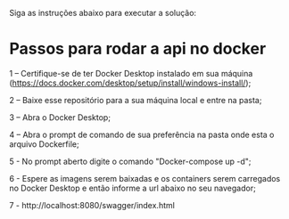 Siga as instruções abaixo para executar a solução:

<h1>Passos para rodar a api no docker</h1>  

1 – Certifique-se de ter Docker Desktop instalado em sua máquina (https://docs.docker.com/desktop/setup/install/windows-install/);

2 – Baixe esse repositório para a sua máquina local e entre na pasta;

3 – Abra o Docker Desktop;

4 – Abra o prompt de comando de sua preferência na pasta onde esta o arquivo Dockerfile;

5 - No prompt aberto digite o comando "Docker-compose up -d";

6 - Espere as imagens serem baixadas e os containers serem carregados no Docker Desktop e então informe a url abaixo no seu navegador;

7 - http://localhost:8080/swagger/index.html
